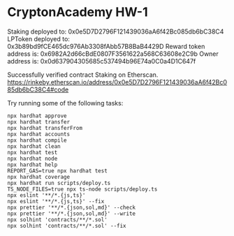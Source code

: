 # CryptonAcademy HW-1

Staking deployed to: 0x0e5D7D2796F121439036aA6f42Bc085db6bC38C4
LPToken deployed to: 0x3b89bd9fCE465dc976Ab3308fAbb57B8BaB4429D
Reward token address is: 0x6982A2d66cBdE0807F3561622a568C63608e2C9b
Owner address is: 0x0d637904305685c537494b96E74a0C0a4D1C647f

Successfully verified contract Staking on Etherscan.
https://rinkeby.etherscan.io/address/0x0e5D7D2796F121439036aA6f42Bc085db6bC38C4#code

Try running some of the following tasks:

```shell
npx hardhat approve
npx hardhat transfer
npx hardhat transferFrom
npx hardhat accounts
npx hardhat compile
npx hardhat clean
npx hardhat test
npx hardhat node
npx hardhat help
REPORT_GAS=true npx hardhat test
npx hardhat coverage
npx hardhat run scripts/deploy.ts
TS_NODE_FILES=true npx ts-node scripts/deploy.ts
npx eslint '**/*.{js,ts}'
npx eslint '**/*.{js,ts}' --fix
npx prettier '**/*.{json,sol,md}' --check
npx prettier '**/*.{json,sol,md}' --write
npx solhint 'contracts/**/*.sol'
npx solhint 'contracts/**/*.sol' --fix
```
